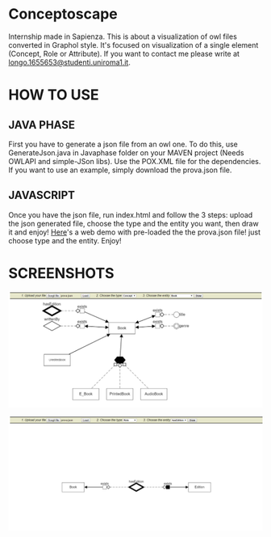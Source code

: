 # Conceptoscape
Internship made in Sapienza. This is about a visualization of owl files converted in Graphol style.
It's focused on visualization of a single element (Concept, Role or Attribute).
If you want to contact me please write at longo.1655653@studenti.uniroma1.it.

# HOW TO USE
## JAVA PHASE
First you have to generate a json file from an owl one. To do this, use GenerateJson.java in Javaphase folder on your MAVEN project (Needs OWLAPI and simple-JSon libs). Use the POX.XML file for the dependencies. If you want to use an example, simply download the prova.json file.
## JAVASCRIPT
Once you have the json file, run index.html and follow the 3 steps: upload the json generated file, choose the type and the entity you want, then draw it and enjoy!
[Here](https://1655653.github.io/Conceptoscape/)'s a web demo with pre-loaded the the prova.json file! just choose type and the entity. Enjoy! 

# SCREENSHOTS

![Concept](https://github.com/1655653/Conceptoscape/blob/master/Cattura.PNG?raw=true)




![Role](https://github.com/1655653/Conceptoscape/blob/master/Cattura2.PNG?raw=true)
